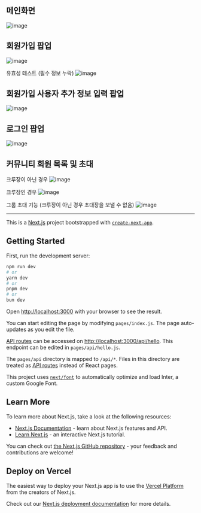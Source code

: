 ## 메인화면
![image](https://github.com/yeonji111/ReactMiniProject-CodeSphere/assets/154227258/05313161-d1e6-4a64-8ab2-acfdb6266895)

## 회원가입 팝업
![image](https://github.com/yeonji111/ReactMiniProject-CodeSphere/assets/154227258/23348352-eb95-49d1-b97d-711698c44156)

유효성 테스트 (필수 정보 누락)
![image](https://github.com/yeonji111/ReactMiniProject-CodeSphere/assets/154227258/19e171ce-ab59-4f0e-b858-65163df04a17)


## 회원가입 사용자 추가 정보 입력 팝업
![image](https://github.com/yeonji111/ReactMiniProject-CodeSphere/assets/154227258/3f95b896-a24f-490d-a08d-4f58cf98dd34)

## 로그인 팝업
![image](https://github.com/yeonji111/ReactMiniProject-CodeSphere/assets/154227258/a5d883ff-6f8c-4d7f-9e65-f99bf4b0c61f)

## 커뮤니티 회원 목록 및 초대

크루장이 아닌 경우
![image](https://github.com/yeonji111/ReactMiniProject-CodeSphere/assets/154227258/7980adba-85a4-47e0-a50a-cb07da8139d5)

크루장인 경우
![image](https://github.com/yeonji111/ReactMiniProject-CodeSphere/assets/154227258/e8c2e91b-8c27-48a9-b5ca-b2e071a5b070)

그룹 초대 기능 (크루장이 아닌 경우 초대장을 보낼 수 없음)
![image](https://github.com/yeonji111/ReactMiniProject-CodeSphere/assets/154227258/b638509d-e4b1-47f1-8d89-d3f4a7cbb2ef)



---


This is a [Next.js](https://nextjs.org/) project bootstrapped with [`create-next-app`](https://github.com/vercel/next.js/tree/canary/packages/create-next-app).

## Getting Started

First, run the development server:

```bash
npm run dev
# or
yarn dev
# or
pnpm dev
# or
bun dev
```

Open [http://localhost:3000](http://localhost:3000) with your browser to see the result.

You can start editing the page by modifying `pages/index.js`. The page auto-updates as you edit the file.

[API routes](https://nextjs.org/docs/api-routes/introduction) can be accessed on [http://localhost:3000/api/hello](http://localhost:3000/api/hello). This endpoint can be edited in `pages/api/hello.js`.

The `pages/api` directory is mapped to `/api/*`. Files in this directory are treated as [API routes](https://nextjs.org/docs/api-routes/introduction) instead of React pages.

This project uses [`next/font`](https://nextjs.org/docs/basic-features/font-optimization) to automatically optimize and load Inter, a custom Google Font.

## Learn More

To learn more about Next.js, take a look at the following resources:

- [Next.js Documentation](https://nextjs.org/docs) - learn about Next.js features and API.
- [Learn Next.js](https://nextjs.org/learn) - an interactive Next.js tutorial.

You can check out [the Next.js GitHub repository](https://github.com/vercel/next.js/) - your feedback and contributions are welcome!

## Deploy on Vercel

The easiest way to deploy your Next.js app is to use the [Vercel Platform](https://vercel.com/new?utm_medium=default-template&filter=next.js&utm_source=create-next-app&utm_campaign=create-next-app-readme) from the creators of Next.js.

Check out our [Next.js deployment documentation](https://nextjs.org/docs/deployment) for more details.

